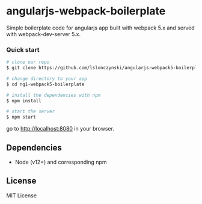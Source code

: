 # angularjs-webpack-boilerplate

Simple boilerplate code for angularjs app built with webpack 5.x and served with webpack-dev-server 5.x.

### Quick start

```bash
# clone our repo
$ git clone https://github.com/lslonczynski/angularjs-webpack5-boilerplate.git

# change directory to your app
$ cd ng1-webpack5-boilerplate

# install the dependencies with npm
$ npm install

# start the server
$ npm start
```

go to [http://localhost:8080](http://localhost:8080) in your browser.

## Dependencies
* Node (v12+) and corresponding npm

## License
MIT License
